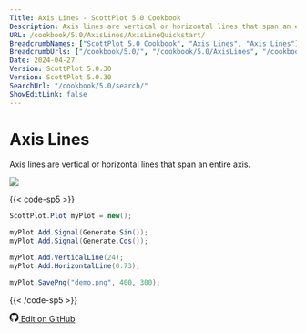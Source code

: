 ```yaml
---
Title: Axis Lines - ScottPlot 5.0 Cookbook
Description: Axis lines are vertical or horizontal lines that span an entire axis.
URL: /cookbook/5.0/AxisLines/AxisLineQuickstart/
BreadcrumbNames: ["ScottPlot 5.0 Cookbook", "Axis Lines", "Axis Lines"]
BreadcrumbUrls: ["/cookbook/5.0/", "/cookbook/5.0/AxisLines", "/cookbook/5.0/AxisLines/AxisLineQuickstart"]
Date: 2024-04-27
Version: ScottPlot 5.0.30
Version: ScottPlot 5.0.30
SearchUrl: "/cookbook/5.0/search/"
ShowEditLink: false
---
```


# Axis Lines


Axis lines are vertical or horizontal lines that span an entire axis.

[![](/cookbook/5.0/images/AxisLineQuickstart.png?240426212031)](/cookbook/5.0/images/AxisLineQuickstart.png?240426212031)

{{< code-sp5 >}}

```cs
ScottPlot.Plot myPlot = new();

myPlot.Add.Signal(Generate.Sin());
myPlot.Add.Signal(Generate.Cos());

myPlot.Add.VerticalLine(24);
myPlot.Add.HorizontalLine(0.73);

myPlot.SavePng("demo.png", 400, 300);

```

{{< /code-sp5 >}}

<a href='https://github.com/ScottPlot/ScottPlot/blob/main/src/ScottPlot5/ScottPlot5%20Cookbook/Recipes/PlotTypes/AxisLines.cs'><svg xmlns="http://www.w3.org/2000/svg" width="16" height="16" fill="currentColor" class="mb-1 bi bi-github" viewBox="0 0 16 16">
  <path d="M8 0C3.58 0 0 3.58 0 8c0 3.54 2.29 6.53 5.47 7.59.4.07.55-.17.55-.38 0-.19-.01-.82-.01-1.49-2.01.37-2.53-.49-2.69-.94-.09-.23-.48-.94-.82-1.13-.28-.15-.68-.52-.01-.53.63-.01 1.08.58 1.23.82.72 1.21 1.87.87 2.33.66.07-.52.28-.87.51-1.07-1.78-.2-3.64-.89-3.64-3.95 0-.87.31-1.59.82-2.15-.08-.2-.36-1.02.08-2.12 0 0 .67-.21 2.2.82.64-.18 1.32-.27 2-.27s1.36.09 2 .27c1.53-1.04 2.2-.82 2.2-.82.44 1.1.16 1.92.08 2.12.51.56.82 1.27.82 2.15 0 3.07-1.87 3.75-3.65 3.95.29.25.54.73.54 1.48 0 1.07-.01 1.93-.01 2.2 0 .21.15.46.55.38A8.01 8.01 0 0 0 16 8c0-4.42-3.58-8-8-8"/>
</svg> Edit on GitHub</a>

